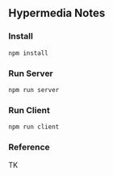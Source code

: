 ## Hypermedia Notes

### Install
```
npm install
```

### Run Server
```
npm run server
```

### Run Client
```
npm run client
```

### Reference
TK

